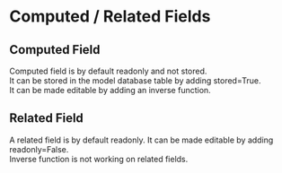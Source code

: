 # Computed / Related Fields

## Computed Field
Computed field is by default readonly and not stored.<br>
It can be stored in the model database table by adding stored=True.<br>
It can be made editable by adding an inverse function.

## Related Field
A related field is by default readonly. It can be made editable by adding readonly=False.<br>
Inverse function is not working on related fields.
